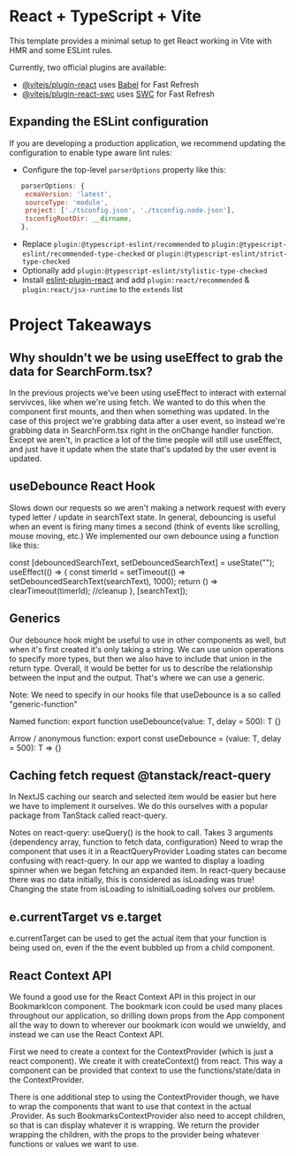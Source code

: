 # React + TypeScript + Vite

This template provides a minimal setup to get React working in Vite with HMR and some ESLint rules.

Currently, two official plugins are available:

- [@vitejs/plugin-react](https://github.com/vitejs/vite-plugin-react/blob/main/packages/plugin-react/README.md) uses [Babel](https://babeljs.io/) for Fast Refresh
- [@vitejs/plugin-react-swc](https://github.com/vitejs/vite-plugin-react-swc) uses [SWC](https://swc.rs/) for Fast Refresh

## Expanding the ESLint configuration

If you are developing a production application, we recommend updating the configuration to enable type aware lint rules:

- Configure the top-level `parserOptions` property like this:

```js
   parserOptions: {
    ecmaVersion: 'latest',
    sourceType: 'module',
    project: ['./tsconfig.json', './tsconfig.node.json'],
    tsconfigRootDir: __dirname,
   },
```

- Replace `plugin:@typescript-eslint/recommended` to `plugin:@typescript-eslint/recommended-type-checked` or `plugin:@typescript-eslint/strict-type-checked`
- Optionally add `plugin:@typescript-eslint/stylistic-type-checked`
- Install [eslint-plugin-react](https://github.com/jsx-eslint/eslint-plugin-react) and add `plugin:react/recommended` & `plugin:react/jsx-runtime` to the `extends` list

# Project Takeaways

## Why shouldn't we be using useEffect to grab the data for SearchForm.tsx?

In the previous projects we've been using useEffect to interact with external servivces, like when we're using fetch. We wanted to do this when the component first mounts, and then when something was updated. In the case of this project we're grabbing data after a user event, so instead we're grabbing data in SearchForm.tsx right in the onChange handler function. Except we aren't, in practice a lot of the time people will still use useEffect, and just have it update when the state that's updated by the user event is updated.

## useDebounce React Hook

Slows down our requests so we aren't making a network request with every typed letter / update in searchText state. In general, debouncing is useful when an event is firing many times a second (think of events like scrolling, mouse moving, etc.) We implemented our own debounce using a function like this:

const [debouncedSearchText, setDebouncedSearchText] = useState("");
useEffect(() => {
const timerId = setTimeout(() => setDebouncedSearchText(searchText), 1000);
return () => clearTimeout(timerId); //cleanup
}, [searchText]);

## Generics

Our debounce hook might be useful to use in other components as well, but when it's first created it's only taking a string. We can use union operations to specify more types, but then we also have to include that union in the return type. Overall, it would be better for us to describe the relationship between the input and the output. That's where we can use a generic.

Note: We need to specify in our hooks file that useDebounce is a so called "generic-function"

Named function:
export function useDebounce<T>(value: T, delay = 500): T {}

Arrow / anonymous function:
export const useDebounce = <T>(value: T, delay = 500): T => {}

## Caching fetch request @tanstack/react-query

In NextJS caching our search and selected item would be easier but here we have to implement it ourselves. We do this ourselves with a popular package from TanStack called react-query.

Notes on react-query:
useQuery() is the hook to call.
Takes 3 arguments {dependency array, function to fetch data, configuration}
Need to wrap the component that uses it in a ReactQueryProvider
Loading states can become confusing with react-query. In our app we wanted to display a loading spinner when we began fetching an expanded item. In react-query because there was no data initially, this is considered as isLoading was true! Changing the state from isLoading to isInitialLoading solves our problem.

## e.currentTarget vs e.target

e.currentTarget can be used to get the actual item that your function is being used on, even if the the event bubbled up from a child component.

## React Context API

We found a good use for the React Context API in this project in our BookmarkIcon component. The bookmark icon could be used many places throughout our application, so drilling down props from the App component all the way to down to wherever our bookmark icon would we unwieldy, and instead we can use the React Context API.

First we need to create a context for the ContextProvider (which is just a react component). We create it with createContext() from react. This way a component can be provided that context to use the functions/state/data in the ContextProvider.

There is one additional step to using the ContextProvider though, we have to wrap the components that want to use that context in the actual .Provider. As such BookmarksContextProvider also need to accept children, so that is can display whatever it is wrapping. We return the provider wrapping the children, with the props to the provider being whatever functions or values we want to use.
